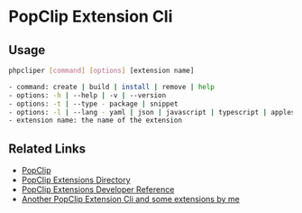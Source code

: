 # PopClip Extension Cli

## Usage

```bash
phpcliper [command] [options] [extension name]

- command: create | build | install | remove | help
- options: -h | --help | -v | --version
- options: -t | --type - package | snippet
- options: -l | --lang - yaml | json | javascript | typescript | applescript | shell
- extension name: the name of the extension
```

## Related Links

- [PopClip](https://www.popclip.app/)
- [PopClip Extensions Directory](https://www.popclip.app/extensions/)
- [PopClip Extensions Developer Reference](https://www.popclip.app/dev/)
- [Another PopClip Extension Cli and some extensions by me](https://github.com/dofy/popclip-extensions)